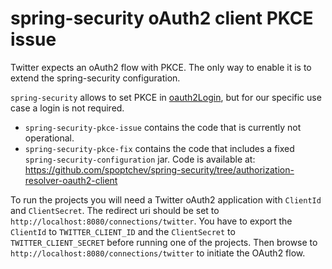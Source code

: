 # spring-security oAuth2 client PKCE issue

Twitter expects an oAuth2 flow with PKCE. The only way to enable it is to extend the spring-security configuration.

`spring-security` allows to set PKCE in [oauth2Login](https://github.com/spring-projects/spring-security/pull/7804), but for our specific use case a login is not required.

* `spring-security-pkce-issue` contains the code that is currently not operational.
* `spring-security-pkce-fix` contains the code that includes a fixed `spring-security-configuration` jar. Code is available at: https://github.com/spoptchev/spring-security/tree/authorization-resolver-oauth2-client

To run the projects you will need a Twitter oAuth2 application with `ClientId` and `ClientSecret`. The redirect uri should be set to `http://localhost:8080/connections/twitter`. You have to export the `ClientId` to `TWITTER_CLIENT_ID` and the `ClientSecret` to `TWITTER_CLIENT_SECRET` before running one of the projects. Then browse to `http://localhost:8080/connections/twitter` to initiate the OAuth2 flow.
